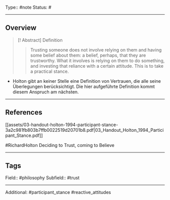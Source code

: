 Type:: #note
Status: #
___
## Overview

>[! Abstract] Definition
> >Trusting someone does not involve relying on them and having some belief about them: a belief, perhaps, that they are trustworthy. What it involves is relying on them to do something, and investing that reliance with a certain attitude. This is to take a practical stance.


 - Holton gibt an keiner Stelle eine Definition von Vertrauen, die alle seine Überlegungen berücksichtigt. Die hier aufgeführte Definition kommt diesem Anspruch am nächsten.

___
## References

[[assets/03-handout-holton-1994-participant-stance-3a2c981fb803b7ffb0022519d20701b8.pdf|03_Handout_Holton_1994_Participant_Stance.pdf]]

#RichardHolton Deciding to Trust, coming to Believe
___
## Tags

Field:: #philosophy 
Subfield:: #trust
___
Additional: #participant_stance #reactive_attitudes 